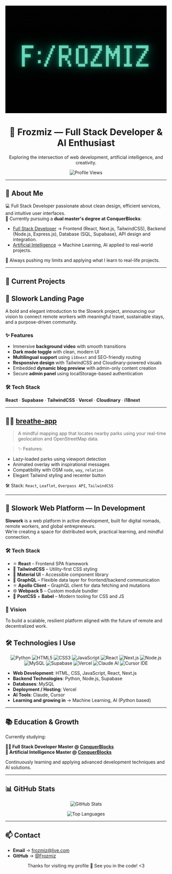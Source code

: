 <p align="center">
  <img src="./banner.png" alt="Frozmiz Banner" width="700"/>
</p>


<h1 align="center">👾 Frozmiz — Full Stack Developer & AI Enthusiast</h1>
<p align="center">
  Exploring the intersection of web development, artificial intelligence, and creativity.
</p>

<p align="center">
  <img src="https://komarev.com/ghpvc/?username=Frozmiz&label=Profile+Views&color=blue&style=flat" alt="Profile Views" />
</p>

---

## 🚀 About Me

💻 Full Stack Developer passionate about clean design, efficient services, and intuitive user interfaces.  
🧠 Currently pursuing a **dual master's degree at ConquerBlocks**:

- [Full Stack Developer](https://www.conquerblocks.com/master-desarrollo-web-full-stack) → Frontend (React, Next.js, TailwindCSS), Backend (Node.js, Express.js), Database (SQL, Supabase), API design and integration.
- [Artificial Intelligence](https://www.conquerblocks.com/master-inteligencia-artificial) → Machine Learning, AI applied to real-world projects.

📍 Always pushing my limits and applying what I learn to real-life projects.

---


## 📌 Current Projects


## 🧭 Slowork Landing Page  
A bold and elegant introduction to the Slowork project, announcing our vision to connect remote workers with meaningful travel, sustainable stays, and a purpose-driven community.

### ✨ Features

- Immersive **background video** with smooth transitions
- **Dark mode toggle** with clean, modern UI
- **Multilingual support** using `i18next` and SEO-friendly routing
- **Responsive design** with TailwindCSS and Cloudinary-powered visuals
- Embedded **dynamic blog preview** with admin-only content creation
- Secure **admin panel** using localStorage-based authentication


### 🛠️ Tech Stack  
**React** · **Supabase** · **TailwindCSS** · **Vercel** · **Cloudinary** · **i18next**


---


## 🧘‍♂️ [breathe-app](https://github.com/Frozmiz/breathe-app)
 > A mindful mapping app that locates nearby parks using your real-time geolocation and OpenStreetMap data.

 > ✨ Features:
 - Lazy-loaded parks using viewport detection
 - Animated overlay with inspirational messages
 - Compatibility with OSM `node`, `way`, `relation`
 - Elegant Tailwind styling and recenter button

 🛠️ Stack: `React`, `Leaflet`, `Overpass API`, `TailwindCSS`

---

## 🚧 Slowork Web Platform — In Development

**Slowork** is a web platform in active development, built for digital nomads, remote workers, and global entrepreneurs.  
We’re creating a space for distributed work, practical learning, and mindful connection.


### 🛠️ Tech Stack

- ⚛️ **React** – Frontend SPA framework
- 🎨 **TailwindCSS** – Utility-first CSS styling
- 🧱 **Material UI** – Accessible component library
- 🔗 **GraphQL** – Flexible data layer for frontend/backend communication
- ⚛️ **Apollo Client** – GraphQL client for data fetching and mutations
- ⚙️ **Webpack 5** – Custom module bundler
- 🧵 **PostCSS** + **Babel** – Modern tooling for CSS and JS


### 🧠 Vision

To build a scalable, resilient platform aligned with the future of remote and decentralized work.




## 🛠️ Technologies I Use

<p align="center">
  <img src="https://img.shields.io/badge/-Python-3776AB?logo=python&logoColor=white&style=for-the-badge" alt="Python" />
  <img src="https://img.shields.io/badge/-HTML5-E34F26?logo=html5&logoColor=white&style=for-the-badge" alt="HTML5" />
  <img src="https://img.shields.io/badge/-CSS3-1572B6?logo=css3&logoColor=white&style=for-the-badge" alt="CSS3" />
  <img src="https://img.shields.io/badge/-JavaScript-F7DF1E?logo=javascript&logoColor=black&style=for-the-badge" alt="JavaScript" />
  <img src="https://img.shields.io/badge/-React-61DAFB?logo=react&logoColor=black&style=for-the-badge" alt="React" />
  <img src="https://img.shields.io/badge/-Next.js-000000?logo=next.js&logoColor=white&style=for-the-badge" alt="Next.js" />
  <img src="https://img.shields.io/badge/-Node.js-339933?logo=node.js&logoColor=white&style=for-the-badge" alt="Node.js" />
  <img src="https://img.shields.io/badge/-MySQL-4479A1?logo=mysql&logoColor=white&style=for-the-badge" alt="MySQL" />
  <img src="https://img.shields.io/badge/-Supabase-3ECF8E?logo=supabase&logoColor=white&style=for-the-badge" alt="Supabase" />
  <img src="https://img.shields.io/badge/-Vercel-000000?logo=vercel&logoColor=white&style=for-the-badge" alt="Vercel" />
  <img src="https://img.shields.io/badge/-Claude-4B0082?style=for-the-badge" alt="Claude AI" />
  <img src="https://img.shields.io/badge/-Cursor-9146FF?style=for-the-badge&logo=visualstudiocode&logoColor=white" alt="Cursor IDE" />
</p>

- **Web Development**: HTML, CSS, JavaScript, React, Next.js
- **Backend Technologies**: Python, Node.js, Supabase
- **Databases**: MySQL
- **Deployment / Hosting**: Vercel
- **AI Tools**: Claude, Cursor
- **Learning and growing in** → Machine Learning, AI (Python based)

---

## 📚 Education & Growth

Currently studying:

**👨‍💻 Full Stack Developer Master @ [ConquerBlocks](https://www.conquerblocks.com/master-desarrollo-web-full-stack)**  
**🧠 Artificial Intelligence Master @ [ConquerBlocks](https://www.conquerblocks.com/master-inteligencia-artificial)**

Continuously learning and applying advanced development techniques and AI solutions.

---

## 📊 GitHub Stats

<p align="center">
  <img src="https://github-readme-stats.vercel.app/api?username=Frozmiz&show_icons=true&theme=tokyonight" alt="GitHub Stats" />
</p>

<p align="center">
  <img src="https://github-readme-stats.vercel.app/api/top-langs/?username=Frozmiz&layout=compact&theme=tokyonight" alt="Top Languages" />
</p>

---

## 📫 Contact

- **Email** → [frozmiz@live.com](mailto:frozmiz@live.com)
- **GitHub** → [@Frozmiz](https://github.com/Frozmiz)

<p align="center">
  Thanks for visiting my profile 🚀 See you in the code! <3
</p>
